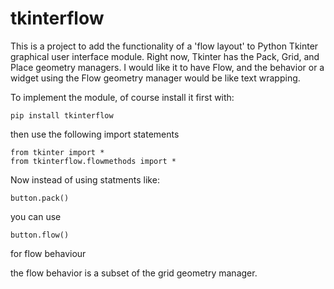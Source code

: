 # tkinterflow

This is a project to add the functionality of a 'flow layout' to Python Tkinter graphical user interface module. Right now, Tkinter has the Pack, Grid, and Place geometry managers. I would like it to have Flow, and the behavior or a widget using the Flow geometry manager would be like text wrapping. 

To implement the module, of course install it first with:
```
pip install tkinterflow
```
then use the following import statements
```
from tkinter import *
from tkinterflow.flowmethods import *
```
Now instead of using statments like:
```
button.pack()
```
you can use
```
button.flow()
```
for flow behaviour

the flow behavior is a subset of the grid geometry manager.

